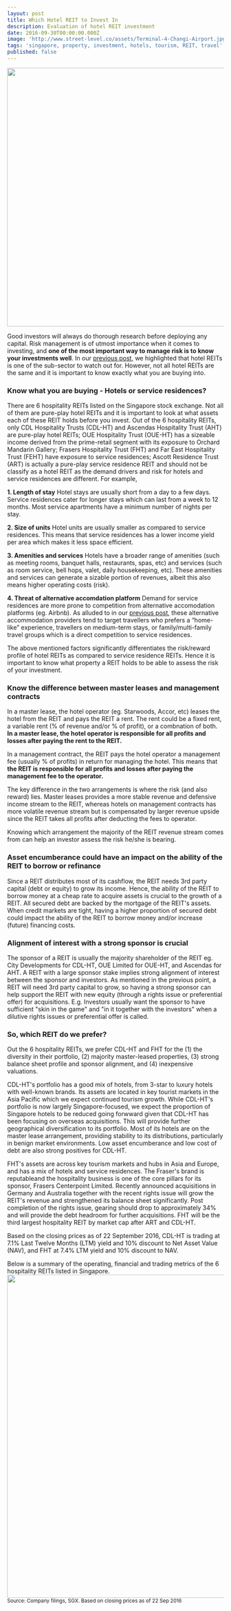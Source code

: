 ```yaml
---
layout: post
title: Which Hotel REIT to Invest In
description: Evaluation of hotel REIT investment
date: 2016-09-30T00:00:00.000Z
image: 'http://www.street-level.co/assets/Terminal-4-Changi-Airport.jpg'
tags: 'singapore, property, investment, hotels, tourism, REIT, travel'
published: false
---
```


<img src="http://www.street-level.co/assets/Terminal-4-Changi-Airport.jpg" width="600px"><br>

Good investors will always do thorough research before deploying any capital.  Risk management is of utmost importance when it comes to investing, and **one of the most important way to manage risk is to know your investments well**.  In our [previous post](http://www.street-level.co/2016/09/02/hotel-reits-the-bright-spot-in-the-real-estate-sector.html), we highlighted that hotel REITs is one of the sub-sector to watch out for.  However, not all hotel REITs are the same and it is important to know exactly what you are buying into. <!--more-->

### Know what you are buying - Hotels or service residences?
There are 6 hospitality REITs listed on the Singapore stock exchange.  Not all of them are pure-play hotel REITs and it is important to look at what assets each of these REIT holds before you invest.  Out of the 6 hospitality REITs, only CDL Hospitality Trusts (CDL-HT) and Ascendas Hospitality Trust (AHT) are pure-play hotel REITs; OUE Hospitality Trust (OUE-HT) has a sizeable income derived from the prime-retail segment with its exposure to Orchard Mandarin Gallery; Frasers Hospitality Trust (FHT) and Far East Hospitality Trust (FEHT) have exposure to service residences; Ascott Residence Trust (ART) is actually a pure-play service residence REIT and should not be classify as a hotel REIT as the demand drivers and risk for hotels and service residences are different.  For example,

**1. Length of stay**
Hotel stays are usually short from a day to a few days.  Service residences cater for longer stays which can last from a week to 12 months.  Most service apartments have a minimum number of nights per stay.

**2. Size of units**
Hotel units are usually smaller as compared to service residences.  This means that service residences has a lower income yield per area which makes it less space efficient. 

**3. Amenities and services**
Hotels have a broader range of amenities (such as meeting rooms, banquet halls, restaurants, spas, etc) and services (such as room service, bell hops, valet, daily housekeeping, etc).  These amenities and services can generate a sizable portion of revenues, albeit this also means higher operating costs (risk).

**4. Threat of alternative accomdation platform**
Demand for service residences are more prone to competition from alternative accomodation platforms (eg. Airbnb).  As alluded to in our [previous post](http://www.street-level.co/2016/09/02/hotel-reits-the-bright-spot-in-the-real-estate-sector.html), these alternative accommodation providers tend to target travellers who prefers a “home-like” experience, travellers on medium-term stays, or family/multi-family  travel groups which is a direct competition to service residences.

The above mentioned factors significantly differentiates the risk/reward profile of hotel REITs as compared to service residence REITs.  Hence it is important to know what property a REIT holds to be able to assess the risk of your investment.

### Know the difference between master leases and management contracts
In a master lease, the hotel operator (eg. Starwoods, Accor, etc) leases the hotel from the REIT and pays the REIT a rent.  The rent could be a fixed rent, a variable rent (% of revenue and/or % of profit), or a combnation of both.  **In a master lease, the hotel operator is responsible for all profits and losses after paying the rent to the REIT.**

In a management contract, the REIT pays the hotel operator a management fee (usually % of profits) in return for managing the hotel.  This means that **the REIT is responsible for all profits and losses after paying the management fee to the operator.**

The key difference in the two arrangements is where the risk (and also reward) lies.  Master leases provides a more stable revenue and defensive income stream to the REIT, whereas hotels on management contracts has more volatile revenue stream but is compensated by larger revenue upside since the REIT takes all profits after deducting the fees to operator.

Knowing which arrangement the majority of the REIT revenue stream comes from can help an investor assess the risk he/she is bearing.

### Asset encumberance could have an impact on the ability of the REIT to borrow or refinance
Since a REIT distributes most of its cashflow, the REIT needs 3rd party capital (debt or equity) to grow its income.  Hence, the ability of the REIT to borrow money at a cheap rate to acquire assets is crucial to the growth of a REIT.  All secured debt are backed by the mortgage of the REIT's assets.  When credit markets are tight, having a higher proportion of secured debt could impact the ability of the REIT to borrow money and/or increase (future) financing costs.  
  
### Alignment of interest with a strong sponsor is crucial
The sponsor of a REIT is usually the majority shareholder of the REIT eg. City Developments for CDL-HT, OUE Limited for OUE-HT, and Ascendas for AHT.  A REIT with a large sponsor stake implies strong alignment of interest between the sponsor and investors. As mentioned in the previous point, a REIT will need 3rd party capital to grow, so having a strong sponsor can help support the REIT with new equity (through a rights issue or preferential offer) for acquisitions.  E.g. Investors usually want the sponsor to have sufficient "skin in the game" and "in it together with the investors" when a dilutive rights issues or preferential offer is called.

### So, which REIT do we prefer?
Out the 6 hospitality REITs, we prefer CDL-HT and FHT for the (1) the diversity in their portfolio, (2) majority master-leased properties, (3) strong balance sheet profile and sponsor alignment, and (4) inexpensive valuations.  

CDL-HT's portfolio has a good mix of hotels, from 3-star to luxury hotels with well-known brands.  Its assets are located in key tourist markets in the Asia Pacific which we expect continued tourism growth.  While CDL-HT's portfolio is now largely Singapore-focused, we expect the proportion of Singapore hotels to be reduced going forwward given that CDL-HT has been focusing on overseas acquisitions.  This will provide further geographical diversification to its portfolio.  Most of its hotels are on the master lease arrangement, providing stability to its distributions, particularly in benign market environments.  Low asset encumberance and low cost of debt are also strong positives for CDL-HT.  

FHT's assets are across key tourism markets and hubs in Asia and Europe, and has a mix of hotels and service residences.  The Fraser's brand is reputableand the hospitality business is one of the core pillars for its sponsor, Frasers Centerpoint Limited.  Recently announced acquisitions in Germany and Australia together with the recent rights issue will grow the REIT's revenue and strengthened its balance sheet significantly.  Post completion of the rights issue, gearing should drop to approximately 34% and will provide the debt headroom for further acquisitions.  FHT will be the third largest hospitality REIT by market cap after ART and CDL-HT.

Based on the closing prices as of 22 September 2016, CDL-HT is trading at 7.1% Last Twelve Months (LTM) yield and 10% discount to Net Asset Value (NAV), and FHT at 7.4% LTM yield and 10% discount to NAV.

Below is a summary of the operating, financial and trading metrics of the 6 hospitality REITs listed in Singapore.
<img src="http://www.street-level.co/assets/Hospitality-REITs-table-22Sep16.png" width="750px"><br>
<sup>Source: Company filings, SGX.  Based on closing prices as of 22 Sep 2016</sup>
